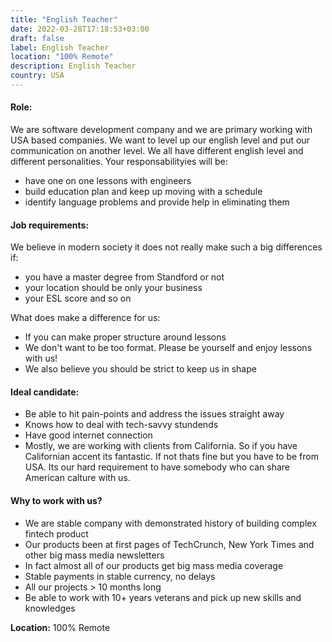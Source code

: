 ```yaml
---
title: "English Teacher"
date: 2022-03-28T17:18:53+03:00
draft: false
label: English Teacher
location: "100% Remote"
description: English Teacher
country: USA
---
```


#### Role:

We are software development company and we are primary working with USA based companies. 
We want to level up our english level and put our communication on another level. 
We all have different english level and different personalities. Your responsabilityies will be:

- have one on one lessons with engineers
- build education plan and keep up moving with a schedule
- identify language problems and provide help in eliminating them

#### Job requirements:

We believe in modern society it does not really make such a big differences if:

- you have a master degree from Standford or not
- your location should be only your business
- your ESL score and so on

What does make a difference for us:

- If you can make proper structure around lessons
- We don't want to be too format. Please be yourself and enjoy lessons with us!
- We also believe you should be strict to keep us in shape

#### Ideal candidate:

- Be able to hit pain-points and address the issues straight away
- Knows how to deal with tech-savvy stundends
- Have good internet connection
- Mostly, we are working with clients from California. So if you 
  have Californian accent its fantastic. If not thats fine but you 
  have to be from USA. Its our hard requirement to have somebody 
  who can share American calture with us.

#### Why to work with us?

- We are stable company with demonstrated history of building complex fintech product
- Our products been at first pages of TechCrunch, New York Times and other big mass media newsletters
- In fact almost all of our products get big mass media coverage
- Stable payments in stable currency, no delays
- All our projects > 10 months long
- Be able to work with 10+ years veterans and pick up new skills and knowledges

**Location:** 100% Remote